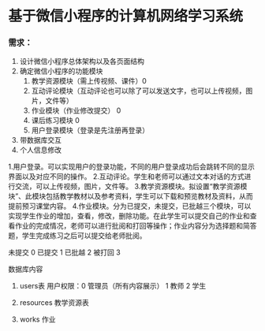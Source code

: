# 基于微信小程序的计算机网络学习系统

### 需求：

1. 设计微信小程序总体架构以及各页面结构
2. 确定微信小程序的功能模块
   1. 教学资源模块（需上传视频、课件）0
   2. 互动评论模块（互动评论也可以除了可以发送文字，也可以上传视频，图片，文件等）
   3. 作业模块（作业修改提交） 0
   4. 课后练习模块 0
   5. 用户登录模块（登录是先注册再登录）
3. 带数据库交互
4. 个人信息修改

1.用户登录。可以实现用户的登录功能，不同的用户登录成功后会跳转不同的显示界面以及对应不同的操作。
2.互动评论。学生和老师可以通过文本对话的方式进行交流，可以上传视频，图片，文件等。
3.教学资源模块。拟设置“教学资源模块”、此模块包括教学教材以及参考资料，学生可以下载和预览教材及资料，从而提前预习课堂内容。
4.作业模块。分为已提交，未提交，已批越三个模块，可以实现学生作业的增加，查看，修改，删除功能。在此学生可以提交自己的作业和查看作业的完成情况，老师可以进行批阅和打回等操作；作业内容分为选择题和简答题，学生完成练习之后可以提交给老师批阅。

未提交 0
已提交 1
已批越 2
被打回 3

数据库内容
1. users表
用户权限：0  管理员（所有内容展示）  1 教师     2  学生

2. resources   教学资源表
3. works  作业
